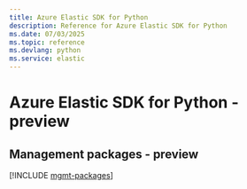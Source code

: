 ```yaml
---
title: Azure Elastic SDK for Python
description: Reference for Azure Elastic SDK for Python
ms.date: 07/03/2025
ms.topic: reference
ms.devlang: python
ms.service: elastic
---
```

# Azure Elastic SDK for Python - preview

## Management packages - preview
[!INCLUDE [mgmt-packages](elastic-mgmt-index.md)]